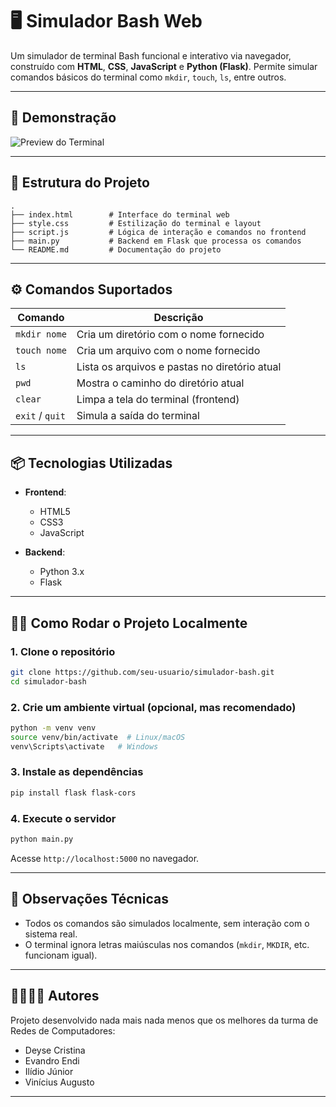 # 🖥️ Simulador Bash Web

Um simulador de terminal Bash funcional e interativo via navegador, construído com **HTML**, **CSS**, **JavaScript** e **Python (Flask)**. Permite simular comandos básicos do terminal como `mkdir`, `touch`, `ls`, entre outros.

---

## 🚀 Demonstração

![Preview do Terminal](https://i.imgur.com/frWGd77.png)

---

## 📁 Estrutura do Projeto

```
.
├── index.html        # Interface do terminal web
├── style.css         # Estilização do terminal e layout
├── script.js         # Lógica de interação e comandos no frontend
├── main.py           # Backend em Flask que processa os comandos
└── README.md         # Documentação do projeto
```

---

## ⚙️ Comandos Suportados

| Comando        | Descrição                                      |
|----------------|------------------------------------------------|
| `mkdir nome`   | Cria um diretório com o nome fornecido         |
| `touch nome`   | Cria um arquivo com o nome fornecido           |
| `ls`           | Lista os arquivos e pastas no diretório atual  |
| `pwd`          | Mostra o caminho do diretório atual            |
| `clear`        | Limpa a tela do terminal (frontend)            |
| `exit` / `quit`| Simula a saída do terminal                     |

---

## 📦 Tecnologias Utilizadas

- **Frontend**:
  - HTML5
  - CSS3 
  - JavaScript 

- **Backend**:
  - Python 3.x
  - Flask 

---

## 🧑‍💻 Como Rodar o Projeto Localmente

### 1. Clone o repositório

```bash
git clone https://github.com/seu-usuario/simulador-bash.git
cd simulador-bash
```

### 2. Crie um ambiente virtual (opcional, mas recomendado)

```bash
python -m venv venv
source venv/bin/activate  # Linux/macOS
venv\Scripts\activate   # Windows
```

### 3. Instale as dependências

```bash
pip install flask flask-cors
```

### 4. Execute o servidor

```bash
python main.py
```

Acesse `http://localhost:5000` no navegador.

---

## 🧠 Observações Técnicas

- Todos os comandos são simulados localmente, sem interação com o sistema real.
- O terminal ignora letras maiúsculas nos comandos (`mkdir`, `MKDIR`, etc. funcionam igual).

---

## 👨‍👩‍👧‍👦 Autores

Projeto desenvolvido nada mais nada menos que os melhores da turma de Redes de Computadores:

- Deyse Cristina  
- Evandro Endi  
- Ilídio Júnior  
- Vinícius Augusto  

---